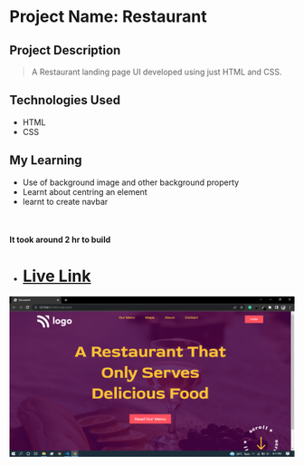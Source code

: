 
# Project Name: Restaurant 

## Project Description

> A Restaurant landing page UI developed using just HTML and CSS.

## Technologies Used
 - HTML 
 - CSS

## My Learning
- Use of background image and other background property
- Learnt about centring an element
- learnt to create navbar


<br>

#### It took around 2 hr to build 
 - # [Live Link](https://restaurant-2.netlify.app/)

![Screenshots](/assets/thumbnail.png)
